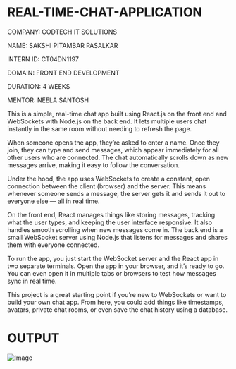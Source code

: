 # REAL-TIME-CHAT-APPLICATION

COMPANY: CODTECH IT SOLUTIONS

NAME: SAKSHI PITAMBAR PASALKAR

INTERN ID: CT04DN1197

DOMAIN: FRONT END DEVELOPMENT

DURATION: 4 WEEKS

MENTOR: NEELA SANTOSH

This is a simple, real-time chat app built using React.js on the front end and WebSockets with Node.js on the back end. It lets multiple users chat instantly in the same room without needing to refresh the page.

When someone opens the app, they’re asked to enter a name. Once they join, they can type and send messages, which appear immediately for all other users who are connected. The chat automatically scrolls down as new messages arrive, making it easy to follow the conversation.

Under the hood, the app uses WebSockets to create a constant, open connection between the client (browser) and the server. This means whenever someone sends a message, the server gets it and sends it out to everyone else — all in real time.

On the front end, React manages things like storing messages, tracking what the user types, and keeping the user interface responsive. It also handles smooth scrolling when new messages come in. The back end is a small WebSocket server using Node.js that listens for messages and shares them with everyone connected.

To run the app, you just start the WebSocket server and the React app in two separate terminals. Open the app in your browser, and it’s ready to go. You can even open it in multiple tabs or browsers to test how messages sync in real time.

This project is a great starting point if you’re new to WebSockets or want to build your own chat app. From here, you could add things like timestamps, avatars, private chat rooms, or even save the chat history using a database.

# OUTPUT
![Image](https://github.com/user-attachments/assets/ece968f8-3180-4114-8234-0297ef47ccb3)
